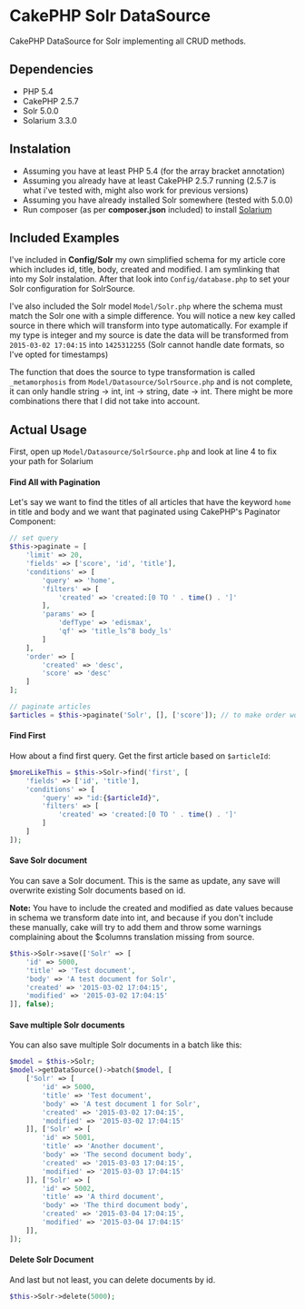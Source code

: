 # CakePHP Solr DataSource #
CakePHP DataSource for Solr implementing all CRUD methods.

## Dependencies ##
- PHP 5.4
- CakePHP 2.5.7
- Solr 5.0.0
- Solarium 3.3.0

## Instalation ##
* Assuming you have at least PHP 5.4 (for the array bracket annotation)
* Assuming you already have at least CakePHP 2.5.7 running (2.5.7 is what i've tested with, might also work for previous versions)
* Assuming you have already installed Solr somewhere (tested with 5.0.0)
* Run composer (as per **composer.json** included) to install [Solarium](www.solarium-project.org)

## Included Examples ##
I've included in **Config/Solr** my own simplified schema for my article core which includes id, title, body, created and modified. I am symlinking that into my Solr instalation. After that look into `Config/database.php` to set your Solr configuration for SolrSource.

I've also included the Solr model `Model/Solr.php` where the schema must match the Solr one with a simple difference. You will notice a new key called source in there which will transform into type automatically. For example if my type is integer and my source is date the data will be transformed from `2015-03-02 17:04:15` into `1425312255` (Solr cannot handle date formats, so I've opted for timestamps)

The function that does the source to type transformation is called `_metamorphosis` from `Model/Datasource/SolrSource.php` and is not complete, it can only handle string -> int, int -> string, date -> int. There might be more combinations there that I did not take into account.

## Actual Usage ##
First, open up `Model/Datasource/SolrSource.php` and look at line 4 to fix your path for Solarium

#### Find All with Pagination ####
Let's say we want to find the titles of all articles that have the keyword `home` in title and body and we want that paginated using CakePHP's Paginator Component:
```php
// set query
$this->paginate = [
    'limit' => 20,
    'fields' => ['score', 'id', 'title'],
    'conditions' => [
        'query' => 'home',
        'filters' => [
            'created' => 'created:[0 TO ' . time() . ']'
        ],
        'params' => [
            'defType' => 'edismax',
            'qf' => 'title_ls^8 body_ls'
        ]
    ],
    'order' => [
        'created' => 'desc',
        'score' => 'desc'
    ]
];

// paginate articles
$articles = $this->paginate('Solr', [], ['score']); // to make order work with score, either add it to whitelist (like i did here) or make a virtual field out of it in your Solr Model
```
#### Find First ####
How about a find first query. Get the first article based on `$articleId`:
```php
$moreLikeThis = $this->Solr->find('first', [
    'fields' => ['id', 'title'],
    'conditions' => [
        'query' => "id:{$articleId}",
        'filters' => [
            'created' => 'created:[0 TO ' . time() . ']'
        ]
    ]
]);
```
#### Save Solr document ####
You can save a Solr document. This is the same as update, any save will overwrite existing Solr documents based on id.

**Note:** You have to include the created and modified as date values because in schema we transform date into int, and because if you don't include these manually, cake will try to add them and throw some warnings complaining about the $columns translation missing from source.
```php
$this->Solr->save(['Solr' => [
    'id' => 5000,
    'title' => 'Test document',
    'body' => 'A test document for Solr',
    'created' => '2015-03-02 17:04:15',
    'modified' => '2015-03-02 17:04:15'
]], false);
```
#### Save multiple Solr documents ####
You can also save multiple Solr documents in a batch like this:
```php
$model = $this->Solr;
$model->getDataSource()->batch($model, [
    ['Solr' => [
        'id' => 5000,
        'title' => 'Test document',
        'body' => 'A test document 1 for Solr',
        'created' => '2015-03-02 17:04:15',
        'modified' => '2015-03-02 17:04:15'
    ]], ['Solr' => [
        'id' => 5001,
        'title' => 'Another document',
        'body' => 'The second document body',
        'created' => '2015-03-03 17:04:15',
        'modified' => '2015-03-03 17:04:15'
    ]], ['Solr' => [
        'id' => 5002,
        'title' => 'A third document',
        'body' => 'The third document body',
        'created' => '2015-03-04 17:04:15',
        'modified' => '2015-03-04 17:04:15'
    ]],
]);
```
#### Delete Solr Document ####
And last but not least, you can delete documents by id.
```php
$this->Solr->delete(5000);
```
